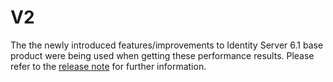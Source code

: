 # V2

The the newly introduced features/improvements to Identity Server 6.1 base product were being used when getting these performance results. Please refer to the [release note](https://is.docs.wso2.com/en/6.1.0/references/about-this-release/) for further information.
